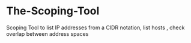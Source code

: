 # The-Scoping-Tool
Scoping Tool to list IP addresses from a CIDR notation, list hosts , check overlap between address spaces
